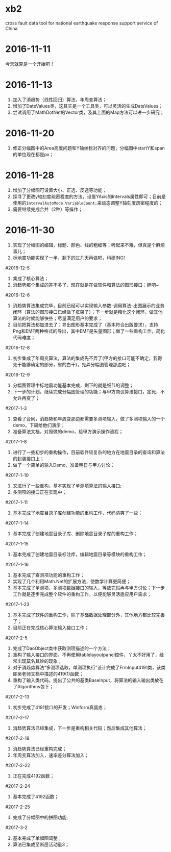 # xb2
cross fault data tool for national earthquake response support service of China
# 2016-11-11
今天就算是一个开始吧！

# 2016-11-13
1. 加入了消趋势（线性回归）算法，年周变算法；
2. 增加了DateValues类，这其实是一个工具类，可以灵活的生成DateValues；
3. 尝试调用了MathDotNet的Vector类，及其上面的Map方法可以进一步研究；

# 2016-11-20
1. 修正分幅图中的Area高度问题和Y轴坐标对齐的问题，分幅图中startY和span的单位现在都是px；

# 2016-11-28
1. 增加了分幅图可设置大小、正选、反选等功能；
2. 探寻了更改y轴刻度疏密程度的方法，设置YAxis的Intervals属性即可；目前是使用的`IntervalAutoMode.VariableCount;`来动态调整Y轴刻度疏密程度的；
3. 需要继续完成合并（2种）等操作；

# 2016-11-30
1. 实现了分幅图的编辑，标题、颜色、线的粗细等；听起来不难，但真是个麻烦事儿；
2. 标地震功能实现了一半，剩下的过几天再做吧，科研ING!

#2016-12-5
1. 集成了核心算法；
2. 消趋势那个集成的差不多了，现在就是在做软件和算法的图形接口；碎吧~

#2016-12-6
1. 消趋势算法集成完毕，目前已经可以实现输入参数-调用算法-出图展示的业务闭环（算法的图形接口已经做了框架了）；下一步就是精化这个闭环，做其他算法的时候能够快些；尽量满足用户的要求；
2. 目前把算法都加进去了；导出图形基本完成了（基本符合出版要求），支持Png和EMF两种格式的导出，其中EMF是矢量图形；做了一些重构工作，简化代码难度；

#2016-12-8
1. 初步集成了年周变算法，算法的集成先不弄了(甲方的接口可能不确定，我得先干能够确定的部分，省的白干)，先弄分幅图管理那边吧；

#2016-12-9
1. 分幅图管理中标地震功能基本完成，剩下的就是细节的调整；
2. 下一步的计划，继续完成分幅图管理的功能；与甲方商议算法接口，定死，不允许再变了；

#2017-1-3
1. 查看了合同，消趋势和年周变那边都需要多测项输入，做了多测项输入的一个demo，下周给他们演示；
2. 准备算法文档，对照做的demo，给甲方演示操作流程；

#2017-1-8
1. 进行了一些初步的重构操作，目前软件较复杂的地方在地震目录的查询和算法的封装接口上；
2. 做了一个简单的输入Demo，准备明日与甲方讨论；

#2017-1-10
1. 又进行了一些重构，基本实现了单测项算法的输入接口;
2. 多测项的接口正在实现中；

#2017-1-11
1. 基本完成了地震目录子库创建功能的重构工作，代码清爽了一些；

#2017-1-14
1. 基本完成了创建地震目录子库、删除地震目录子库的重构工作；

#2017-1-15
1. 基本完成了创建地震目录标注库，编辑地震目录等模块的重构工作；

#2017-1-16
1. 基本完成了查测项功能的重构工作；
2. 实现了几个利用Math.Net的扩展方法，使数学计算更简便；
3. 基本完成了单测项、多测项数据接口的输入，等放完假再与甲方讨论；下一步工作就是逐步完成整个软件的重构工作，以便能够灵活适应用户需求；

#2017-1-23
1. 基本完成了软件的重构工作，除了基础数据处理部分外，其他地方都比较完善了；
2. 目前正在完成核心算法输入接口工作；

#2017-2-5
1. 完成了DaoObject类中获取测项描述的一个方法；
2. 重构了输入接口的界面，不再使用tablelayoutpanel控件，丫太不好用了，经常出现莫名其妙的现象；
3. 对于消趋势算法“多测项选取，单测项执行”设计完成了FrmInput4191类，该类即吴老师文档中描述的419(1)函数；
4. 重构了输入类代码，提出了公共的基类BaseInput，将算法的输入输出类放在了Algorithms包下；

#2017-2-13
1. 初步完成了4191接口的开发；Winform真蛋疼；

#2017-2-17
1. 消趋势算法已经集成，下一步是重构相关代码；然后集成其他算法；

#2017-2-18
1. 消趋势算法已经重构完成；
2. 年周变算法加入，速率差分算法加入；

#2017-2-22
1. 正在完成4192函数；

#2017-2-24
1. 基本完成了4192函数；

#2017-2-25
1. 完成了分幅图中的拼图功能;

#2017-3-2
1. 基本完成了单幅图调整；
2. 算法已集成至断层活动量3；

